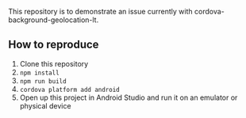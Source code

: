 This repository is to demonstrate an issue currently with cordova-background-geolocation-lt.

## How to reproduce

1. Clone this repository
2. `npm install`
3. `npm run build`
4. `cordova platform add android`
5. Open up this project in Android Studio and run it on an emulator or physical device